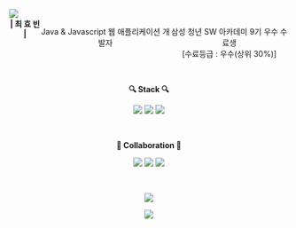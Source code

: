 <!--<p align="center">
  <img src="holland.gif" alt="animated" />
</p>-->

<div style="display:flex;" align="center">
  
<img src="https://capsule-render.vercel.app/api?type=waving&color=FC7323&height=240&section=header&text=Hyobin%20Choe&fontAlign=75&fontAlignY=35&fontSize=40&fontColor=ffffff&desc=AtomicLiquors&descAlign=80&descAlignY=50" />
</div>
<div style="display:flex;" align="center">
  <b>| 최 효 빈 |</b>  
    <p> Java & Javascript 웹 애플리케이션 개발자</p> 
  <p>삼성 청년 SW 아카데미 9기 우수 수료생<br>[수료등급 : 우수(상위 30%)]</p>
</div>
<!--
<div align="center">
열정과 아이디어가 넘치는 동료들과 최상의 시너지를 만들어냅니다.  <br>
삼성 청년 SW 아카데미의 팀 프로젝트 시상에서 최우수상, 우수상을 달성했습니다.  

사소하게 흘러가는 시간이라도 꼼꼼하게 활용하며,  <br>
출근 시간이 30분을 넘는 3~6인의 동료들과 함께 3개월간 데일리 CS 퀴즈 스터디를 운영하고 있습니다.  
</div>
-->
<br>

<p align="center"><b>🔍 Stack 🔍</b></p>
  
<p align="center">
  <img src="https://img.shields.io/badge/java-%23ED8B00.svg?style=for-the-badge&logo=openjdk&logoColor=white"/>
  <img src="https://img.shields.io/badge/spring-%236DB33F.svg?style=for-the-badge&logo=spring&logoColor=white"/>
  <img src="https://img.shields.io/badge/mysql-4479A1?style=for-the-badge&logo=mysql&logoColor=white">
</p>


<br>

<p align="center"><b>🤝
 Collaboration 🤝
</b></p>

<p align="center">
  <img src="https://img.shields.io/badge/Jira-0052CC?style=for-the-badge&logo=Jira&logoColor=white"/>
  <img src="https://img.shields.io/badge/Slack-4A154B?style=for-the-badge&logo=slack&logoColor=white"/>
  <img src="https://img.shields.io/badge/Discord-7289DA?style=for-the-badge&logo=discord&logoColor=white">
</p>
  <br>
<p align="center">
<a href="https://hits.seeyoufarm.com"><img src="https://hits.seeyoufarm.com/api/count/incr/badge.svg?url=https%3A%2F%2Fgithub.com%2Fksy90101%2Fhit-counter&count_bg=%239288E5&title_bg=%23555555&icon=&icon_color=%239488E7&title=hits&edge_flat=false"/></a>
</p>
<div align="center">
  <img src = "https://github-readme-stats.vercel.app/api/top-langs/?username=AtomicLiquors&layout=donut"/>
</div>

<br>
